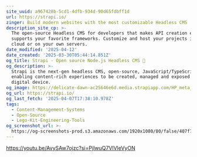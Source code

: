 ```yaml
---
site_uuid: a967428b-5cd1-4dfb-934d-90d65fdbff1d
url: https://strapi.io/
zinger: Build modern websites with the most customizable Headless CMS
description_site_cp: >-
  The open-source Headless CMS for developers that makes API creation easy, and
  supports your favorite frameworks. Customize and host your projects in the
  cloud or on your own servers.
date_modified: '2025-04-12'
date_created: '2025-03-30T05:44:14.851Z'
og_title: Strapi - Open source Node.js Headless CMS 🚀
og_description: >-
  Strapi is the next-gen headless CMS, open-source, JavaScript/TypeScript,
  enabling content-rich experiences to be created, managed and exposed to any
  digital device.
og_image: https://delicate-dawn-ac25646e6d.media.strapiapp.com/HP_meta_b32f546a40.png
og_url: https://strapi.io/
og_last_fetch: '2025-04-07T17:38:10.978Z'
tags:
  - Content-Management-Systems
  - Open-Source
  - Lego-Kit-Engineering-Tools
og_screenshot_url: >-
  https://og-screenshots-prod.s3.amazonaws.com/1920x1080/80/false/407f720fd5c830ad860e0d85debde08f7478c0aade2a241d5306ccee6e9aaeac.jpeg
---
```














































https://youtu.be/AvySAw7ojzc?si=PjIwuQ7VlVleVyON